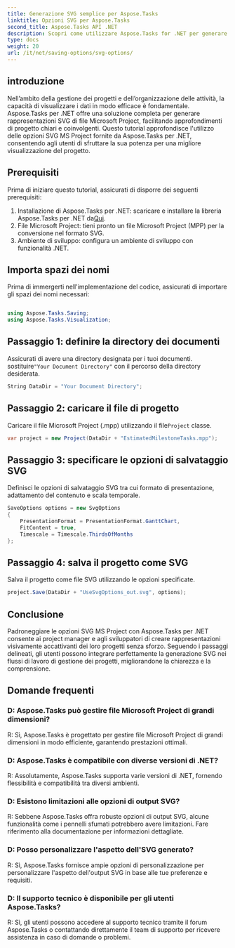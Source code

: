 ```yaml
---
title: Generazione SVG semplice per Aspose.Tasks
linktitle: Opzioni SVG per Aspose.Tasks
second_title: Aspose.Tasks API .NET
description: Scopri come utilizzare Aspose.Tasks for .NET per generare rappresentazioni SVG di file Microsoft Project senza sforzo per una migliore visualizzazione del progetto.
type: docs
weight: 20
url: /it/net/saving-options/svg-options/
---
```

## introduzione
Nell’ambito della gestione dei progetti e dell’organizzazione delle attività, la capacità di visualizzare i dati in modo efficace è fondamentale. Aspose.Tasks per .NET offre una soluzione completa per generare rappresentazioni SVG di file Microsoft Project, facilitando approfondimenti di progetto chiari e coinvolgenti. Questo tutorial approfondisce l'utilizzo delle opzioni SVG MS Project fornite da Aspose.Tasks per .NET, consentendo agli utenti di sfruttare la sua potenza per una migliore visualizzazione del progetto.
## Prerequisiti
Prima di iniziare questo tutorial, assicurati di disporre dei seguenti prerequisiti:
1.  Installazione di Aspose.Tasks per .NET: scaricare e installare la libreria Aspose.Tasks per .NET da[Qui](https://releases.aspose.com/tasks/net/).
2. File Microsoft Project: tieni pronto un file Microsoft Project (MPP) per la conversione nel formato SVG.
3. Ambiente di sviluppo: configura un ambiente di sviluppo con funzionalità .NET.

## Importa spazi dei nomi
Prima di immergerti nell'implementazione del codice, assicurati di importare gli spazi dei nomi necessari:
```csharp

using Aspose.Tasks.Saving;
using Aspose.Tasks.Visualization;
```

## Passaggio 1: definire la directory dei documenti
Assicurati di avere una directory designata per i tuoi documenti. sostituire`"Your Document Directory"` con il percorso della directory desiderata.
```csharp
String DataDir = "Your Document Directory";
```
## Passaggio 2: caricare il file di progetto
 Caricare il file Microsoft Project (.mpp) utilizzando il file`Project` classe.
```csharp
var project = new Project(DataDir + "EstimatedMilestoneTasks.mpp");
```
## Passaggio 3: specificare le opzioni di salvataggio SVG
Definisci le opzioni di salvataggio SVG tra cui formato di presentazione, adattamento del contenuto e scala temporale.
```csharp
SaveOptions options = new SvgOptions
{
    PresentationFormat = PresentationFormat.GanttChart,
    FitContent = true,
    Timescale = Timescale.ThirdsOfMonths
};
```
## Passaggio 4: salva il progetto come SVG
Salva il progetto come file SVG utilizzando le opzioni specificate.
```csharp
project.Save(DataDir + "UseSvgOptions_out.svg", options);
```

## Conclusione
Padroneggiare le opzioni SVG MS Project con Aspose.Tasks per .NET consente ai project manager e agli sviluppatori di creare rappresentazioni visivamente accattivanti dei loro progetti senza sforzo. Seguendo i passaggi delineati, gli utenti possono integrare perfettamente la generazione SVG nei flussi di lavoro di gestione dei progetti, migliorandone la chiarezza e la comprensione.
## Domande frequenti
### D: Aspose.Tasks può gestire file Microsoft Project di grandi dimensioni?
R: Sì, Aspose.Tasks è progettato per gestire file Microsoft Project di grandi dimensioni in modo efficiente, garantendo prestazioni ottimali.

### D: Aspose.Tasks è compatibile con diverse versioni di .NET?
R: Assolutamente, Aspose.Tasks supporta varie versioni di .NET, fornendo flessibilità e compatibilità tra diversi ambienti.

### D: Esistono limitazioni alle opzioni di output SVG?
R: Sebbene Aspose.Tasks offra robuste opzioni di output SVG, alcune funzionalità come i pennelli sfumati potrebbero avere limitazioni. Fare riferimento alla documentazione per informazioni dettagliate.

### D: Posso personalizzare l'aspetto dell'SVG generato?
R: Sì, Aspose.Tasks fornisce ampie opzioni di personalizzazione per personalizzare l'aspetto dell'output SVG in base alle tue preferenze e requisiti.

### D: Il supporto tecnico è disponibile per gli utenti Aspose.Tasks?
R: Sì, gli utenti possono accedere al supporto tecnico tramite il forum Aspose.Tasks o contattando direttamente il team di supporto per ricevere assistenza in caso di domande o problemi.